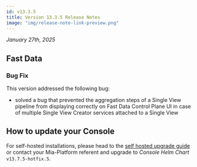 ```yaml
---
id: v13.3.5
title: Version 13.3.5 Release Notes
image: "img/release-note-link-preview.png"
---
```


_January 27th, 2025_

## Fast Data

### Bug Fix

This version addressed the following bug:

* solved a bug that prevented the aggregation steps of a Single View pipeline from displaying correctly on Fast Data Control Plane UI in case of multiple Single View Creator services attached to a Single View

## How to update your Console

For self-hosted installations, please head to the [self hosted upgrade guide](/docs/13.7.5/infrastructure/self-hosted/installation-chart/how-to-upgrade) or contact your Mia-Platform referent and upgrade to _Console Helm Chart_ `v13.7.5-hotfix.5`.
